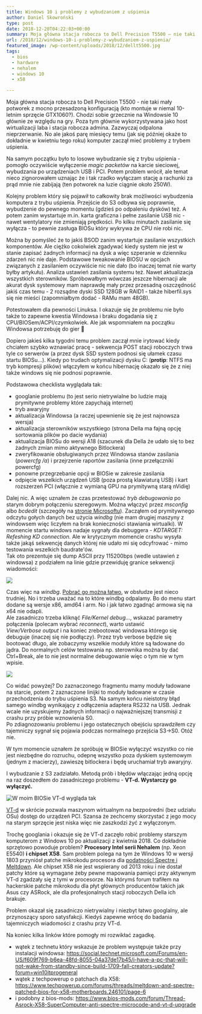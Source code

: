 ```yaml
---
title: Windows 10 i problemy z wybudzaniem z uśpienia
author: Daniel Skowroński
type: post
date: 2018-12-20T04:22:03+00:00
summary: Moja główna stacja robocza to Dell Precision T5500 – nie taki mały potworek z mocno przesadzoną konfiguracją (kto montuje w niemal 10-letnim sprzęcie GTX1060?). Chodzi sobie grzecznie na Windowsie 10 głównie ze względu na gry. Poza tym głównie wykorzystywana jako host wirtualizacji laba i stacja robocza admina. Zazwyczaj odpalona nieprzerwanie. No ale jakoś parę miesięcy temu (jak się później okaże to dokładnie w kwietniu tego roku) komputer zaczął mieć problemy z trybem uśpienia.
url: /2018/12/windows-10-i-problemy-z-wybudzaniem-z-uspienia/
featured_image: /wp-content/uploads/2018/12/dellt5500.jpg
tags:
  - bios
  - hardware
  - nehalem
  - windows 10
  - x58

---
```

Moja główna stacja robocza to Dell Precision T5500 - nie taki mały potworek z mocno przesadzoną konfiguracją (kto montuje w niemal 10-letnim sprzęcie GTX1060?). Chodzi sobie grzecznie na Windowsie 10 głównie ze względu na gry. Poza tym głównie wykorzystywana jako host wirtualizacji laba i stacja robocza admina. Zazwyczaj odpalona nieprzerwanie. No ale jakoś parę miesięcy temu (jak się później okaże to dokładnie w kwietniu tego roku) komputer zaczął mieć problemy z trybem uśpienia.

Na samym początku było to losowe wybudzanie się z trybu uśpienia - pomogło oczywiście wyłączenie _magic packetów_ na karcie sieciowej, wybudzania po urządzeniach USB i PCI. Potem problem wrócił, ale temat nieco zignorowałem uznając że i tak rzadko wyłączam stację a rachunki za prąd mnie nie zabijają (ten potworek na luzie ciągnie około 250W). 

Kolejny problem który się pojawił to całkowity brak możliwości wybudzenia komputera z trybu uśpienia. Przejście do S3 odbywa się poprawnie, wybudzenie do pewnego momentu (gdzieś po odpaleniu dysków) też. A potem zanim wystartuje m.in. karta graficzna i pełne zasilanie USB nic - nawet wentylatory nie zmieniają prędkości. Po kilku minutach zasilanie się wyłącza - to pewnie zasługa BIOSu który wykrywa że CPU nie robi nic.

Można by pomyśleć że to jakiś BSOD zanim wystartuje zasilanie wszystkich komponentów. Ale ciężko cokolwiek zgadywać kiedy system nie jest w stanie zapisać żadnych informacji na dysk a więc szperanie w dzienniku zdarzeń nic nie daje. Podstawowe tweakowanie BIOSU w opcjach związanych z zasilaniem oczywiście nic nie dało (bo inaczej temat nie warty byłby artykułu). Analiza ustawień zasilania systemu też. Nawet aktualizacja wszystkich sterowników. Spróbowałbym wówczas jeszcze hibernacji ale akurat dysk systemowy mam naprawdę mały przez przesadną oszczędność jakiś czas temu - 2 rozsądne dyski SSD 128GB w RAID1 - także hiberfil.sys się nie mieści (zapomniałbym dodać - RAMu mam 48GB).

Potestowałem dla pewności Linuksa. I okazuje się że problemu nie było także to zapewne kwestia Windowsa i braku dogadania się z CPU/BIOSem/ACPI/czymkolwiek. Ale jak wspomniałem na początku Windowsa potrzebuję do gier 🙂 

Dopiero jakieś kilka tygodni temu problem zaczął mnie irytować kiedy chciałem szybko wznawiać pracę - sekwencja POST stacji roboczych trwa tyle co serwerów (a przez dysk SSD system podnosi się ułamek czasu startu BIOSu...). Kiedy po trudach optymalizacji dysku C: (**protip**: NTFS ma tryb kompresji plików) włączyłem w końcu hibernację okazało się że z niej także windows się nie podnosi poprawnie. 

Podstawowa checklista wyglądała tak: 

  * googlanie problemu (to jest serio nietrywialne bo ludzie mają prymitywne problemy które zapychają internet)
  * tryb awaryjny
  * aktualizacja Windowsa (a raczej upewnienie się że jest najnowsza wersja)
  * aktualizacja sterowników wszystkiego (strona Della ma fajną opcję sortowania plików po dacie wydania)
  * aktualizacja BIOSu do wersji A18 (szacunek dla Della że udało się to bez żadnych zmian mimo aktywnego Bitlockera)
  * zweryfikowanie obsługiwanych przez Windowsa stanów zasilania (_powercfg&nbsp;/a_) i przejrzenie raportów zasilania (inne przełączniki powercfg)
  * ponowne przegrzebanie opcji w BIOSie w zakresie zasilania
  * odpięcie wszelkich urządzeń USB (poza prostą klawiaturą USB) i kart rozszerzeń PCI (włącznie z wymianą GPU na prymitywną starą nVidię) 

Dalej nic. A więc uznałem że czas przetestować _tryb&nbsp;debugowania_ po starym dobrym połączeniu szeregowym. Można włączyć przez _msconfig_ albo _bcdedit_ (szczegóły na [stronie Microsoftu][1]). Zacząłem od prymitywnego odczytu gołych danych bez użycia _windbg_ (nie mam drugiej maszyny z windowsem więc liczyłem na brak konieczności stawiania wirtualki). W momencie startu windows nadaje sygnały dla debuggera - _KDTARGET: Refeshing&nbsp;KD&nbsp;connection._ Ale w krytycznym momencie crashu wysyła także jakąś sekwencję danych której nie udało mi się odcyfrować - mimo testowania wszelkich baudrate'ów.  
Tak oto prezentuje się dump ASCII przy 115200bps (wedle ustawień z windowsa) z podziałem na linie gdzie przewiduję granice sekwencji wiadomości:

![](/wp-content/uploads/2018/12/msg.png)

Czas więc na _windbg_. [Pobrać go można łatwo][2], w obsłudze jest nieco trudniej. No i trzeba uważać na to które windbg odpalamy. Bo do menu start dodane są wersje x86, amd64 i arm. No i jak łatwo zgadnąć armowa się na x64 nie odapli.  
Ale zasadniczo trzeba kliknąć _File/Kernel&nbsp;debug..._, wskazać parametry połączenia (polecam wybrać _reconnect_), warto ustawić _View/Verbose&nbsp;output_ i na koniec zrebootować windowsa którego się debuguje (inaczej się nie podłączy). Przez tryb verbose będzie się bootować długo, ale zobaczymy wszelkie moduły które są ładowane do jądra. Do normalnych celów testowania np. sterownika można by dać Ctrl+Break, ale to nie jest normalne debugowanie więc o tym nie w tym wpisie.

![](/wp-content/uploads/2018/12/VirtualBox_windbg_20_12_2018_04_35_45.png)

Co widać powyżej? Do zaznaczonego fragmentu mamy moduły ładowane na starcie, potem 2 zaznaczone linijki to moduły ładowane w czasie przechodzenia do trybu uśpienia S3. Na samym końcu nieistotny błąd samego windbg wynikający z odłączenia adaptera RS232 na USB. Jednak wcale nie uzyskujemy żadnych informacji o najważniejszej transmisji z crashu przy próbie wznowienia S0.  
Po zdiagnozowaniu problemu i jego ostatecznych obejściu sprawdziłem czy tajemniczy sygnał się pojawia podczas normalnego przejścia S3->S0. Otóż nie.

W tym momencie uznałem że spróbuję w BIOSie wyłączyć wszystko co nie jest niezbędne do rozruchu, odepnę wszystko poza dyskiem systemowym (jednym z macierzy), zawieszę bitlockera i będę uruchamiał tryb awaryjny. 

I wybudzanie z S3 zadziałało. Metodą prób i błędów włączając jedną opcję na raz doszedłem do zasadniczego problemu - **VT-d. Wystarczy go wyłączyć.**

![W moim BIOSie VT-d wygląda tak](/wp-content/uploads/2018/12/bios.jpg "W moim BIOSie VT-d wygląda tak")

[VT-d][3] w skrócie pozwala maszynom wirtualnym na bezpośredni (bez udziału OSu) dostęp do urządzeń PCI. Szansa że zechcemy skorzystać z jego mocy na starym sprzęcie jest niska więc nie zaszkodzi żyć z wyłączonym.

Trochę googlania i okazuje się że VT-d zaczęło robić problemy starszym komputerom z Windows 10 po aktualizacji z kwietnia 2018. Co dokładnie sprzętowo powoduje problem? **Procesory Intel serii Nehalem** (np. Xeon E5540) **i chipset X58**. Sam problem polega na tym że Windows 10 w wersji 1803 przyniósł patche mikrokodu procesora dla [podatności Spectre i Meltdown][4]. Ale chipset X58 nie jest wspierany od 2013 roku i nie dostał patchy które są wymagane żeby pewne mapowania pamięci przy aktywnym VT-d zgadzały się z tymi w procesorze. Na którymś forum trafiłem na hackerskie patche mikrokodu dla płyt głównych producentów takich jak Asus czy ASRock, ale dla profesjonalnych stacji roboczych Della ich brakuje. 

Problem okazał się zasadniczo nietrywialny i niezbyt łatwo googlalny, ale przynoszący sporo satysfakcji. Kiedyś zapewne wrócę do badania tajemniczych wiadomości z crashu przy VT-d.

Na koniec kilka linków które pomogły mi rozwikłać zagadkę. 

  * wątek z technetu który wskazuje że problem występuje także przy instalacji windowsa: <https://social.technet.microsoft.com/Forums/en-US/f609f769-b6ea-48fd-8055-04a37de17b45/i-have-a-pc-that-will-not-wake-from-standby-since-build-1709-fall-creators-update?forum=win10itprogeneral>
  * wątek z techpowerup o patchach dla X58: <https://www.techpowerup.com/forums/threads/meltdown-and-spectre-patched-bios-for-x58-motherboards.246101/page-6>
  * i podobny z bios-mods: <https://www.bios-mods.com/forum/Thread-Asrock-X58-SuperComputer-anti-spectre-microcode-and-vt-d-upgrade>

 [1]: https://docs.microsoft.com/en-us/windows-hardware/drivers/devtest/bcdedit--debug
 [2]: https://docs.microsoft.com/en-us/windows-hardware/drivers/debugger/debugger-download-tools
 [3]: https://software.intel.com/en-us/blogs/2009/06/25/understanding-vt-d-intel-virtualization-technology-for-directed-io
 [4]: https://meltdownattack.com/